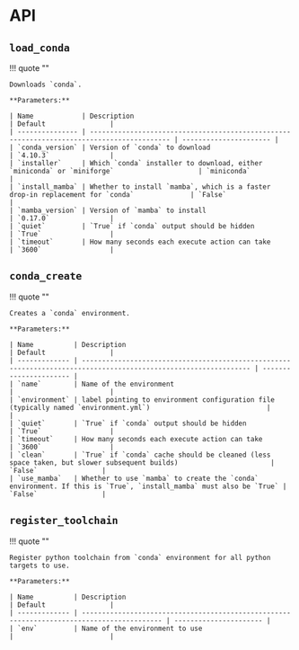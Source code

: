 # API

## `load_conda`

!!! quote ""

    Downloads `conda`.

    **Parameters:**

    | Name            | Description                                                                                | Default                |
    | --------------- | ------------------------------------------------------------------------------------------ | ---------------------- |
    | `conda_version` | Version of `conda` to download                                                             | `4.10.3`               |
    | `installer`     | Which `conda` installer to download, either `miniconda` or `miniforge`                     | `miniconda`            |
    | `install_mamba` | Whether to install `mamba`, which is a faster drop-in replacement for `conda`              | `False`                |
    | `mamba_version` | Version of `mamba` to install                                                              | `0.17.0`               |
    | `quiet`         | `True` if `conda` output should be hidden                                                  | `True`                 |
    | `timeout`       | How many seconds each execute action can take                                              | `3600`                 |

## `conda_create`

!!! quote ""

    Creates a `conda` environment.

    **Parameters:**

    | Name          | Description                                                                                                      | Default                |
    | ------------- | ---------------------------------------------------------------------------------------------------------------- | ---------------------- |
    | `name`        | Name of the environment                                                                                          |                        |
    | `environment` | label pointing to environment configuration file (typically named `environment.yml`)                             |                        |
    | `quiet`       | `True` if `conda` output should be hidden                                                                        | `True`                 |
    | `timeout`     | How many seconds each execute action can take                                                                    | `3600`                 |
    | `clean`       | `True` if `conda` cache should be cleaned (less space taken, but slower subsequent builds)                       | `False`                |
    | `use_mamba`   | Whether to use `mamba` to create the `conda` environment. If this is `True`, `install_mamba` must also be `True` | `False`                |

## `register_toolchain`

!!! quote ""

    Register python toolchain from `conda` environment for all python targets to use.

    **Parameters:**

    | Name          | Description                                                                                | Default                |
    | ------------- | ------------------------------------------------------------------------------------------ | ---------------------- |
    | `env`         | Name of the environment to use                                                             |                        |
